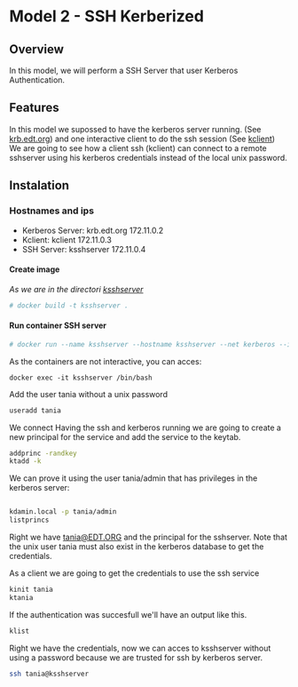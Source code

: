 # Model 2 - SSH Kerberized

## Overview

In this model, we will perform a SSH Server that user Kerberos Authentication.

## Features

In this model we supossed to have the kerberos server running. (See [krb.edt.org](https://github.com/isx434324/kerberosproject/backendClassic/krb.edt.org)) and one interactive client to do the ssh session (See [kclient](https://github.com/isx434324/kerberosproject/backendClassic/kclient))
We are going to see how a client ssh (kclient) can connect to a remote sshserver using his kerberos credentials instead of the local unix password.

## Instalation
### Hostnames and ips

- Kerberos Server: krb.edt.org 172.11.0.2
- Kclient:         kclient     172.11.0.3
- SSH Server:      ksshserver  172.11.0.4

#### Create image
_As we are in the directori [ksshserver](https://github.com/isx434324/kerberosproject/backendClassic/ksshserver)_

 ```bash
 # docker build -t ksshserver .
 ```

#### Run container SSH server
 ```bash
 # docker run --name ksshserver --hostname ksshserver --net kerberos --ip 172.11.0.4  -d ksshserver
 ```

As the containers are not interactive, you can acces:

    docker exec -it ksshserver /bin/bash
Add the user tania without a unix password 
 ```bash
useradd tania

 ```

We connect 
Having the ssh and kerberos running we are going to create a new principal for the service and add the service to the keytab.

 ```bash
 addprinc -randkey
 ktadd -k
 ```
We can prove it using the user tania/admin that has privileges in the kerberos server:

 ```bash

kdamin.local -p tania/admin
listprincs

 ```
 
Right we have tania@EDT.ORG and the principal for the sshserver.
Note that the unix user tania must also exist in the kerberos database to get the credentials.


As a client we are going to get the credentials to use the ssh service
 ```bash
kinit tania
ktania
 ```
 
If the authentication was succesfull we'll have an output like this.
  ```bash
klist


 ```


Right we have the credentials, now we can acces to ksshserver without using a password because we are trusted for ssh by kerberos server.
 
 ```bash
ssh tania@ksshserver

 ```
